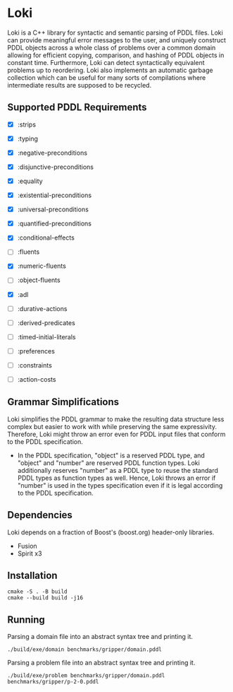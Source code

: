 # Loki

Loki is a C++ library for syntactic and semantic parsing of PDDL files. Loki can provide meaningful error messages to the user, and uniquely construct PDDL objects across a whole class of problems over a common domain allowing for efficient copying, comparison, and hashing of PDDL objects in constant time. Furthermore, Loki can detect syntactically equivalent problems up to reordering. Loki also implements an automatic garbage collection which can be useful for many sorts of compilations where intermediate results are supposed to be recycled.

## Supported PDDL Requirements

- [x] :strips
- [x] :typing
- [x] :negative-preconditions
- [x] :disjunctive-preconditions
- [x] :equality
- [x] :existential-preconditions
- [x] :universal-preconditions
- [x] :quantified-preconditions
- [x] :conditional-effects
- [ ] :fluents
- [x] :numeric-fluents
- [ ] :object-fluents
- [x] :adl
- [ ] :durative-actions
- [ ] :derived-predicates
- [ ] :timed-initial-literals
- [ ] :preferences
- [ ] :constraints
- [ ] :action-costs


## Grammar Simplifications

Loki simplifies the PDDL grammar to make the resulting data structure less complex but easier to work with while preserving the same expressivity. Therefore, Loki might throw an error even for PDDL input files that conform to the PDDL specification.

- In the PDDL specification, "object" is a reserved PDDL type, and "object" and "number" are reserved PDDL function types. Loki additionally reserves "number" as a PDDL type to reuse the standard PDDL types as function types as well. Hence, Loki throws an error if "number" is used in the types specification even if it is legal according to the PDDL specification.


## Dependencies

Loki depends on a fraction of Boost's (boost.org) header-only libraries.

- Fusion
- Spirit x3


## Installation

```console
cmake -S . -B build
cmake --build build -j16
```


## Running

Parsing a domain file into an abstract syntax tree and printing it.

```console
./build/exe/domain benchmarks/gripper/domain.pddl
```

Parsing a problem file into an abstract syntax tree and printing it.

```console
./build/exe/problem benchmarks/gripper/domain.pddl benchmarks/gripper/p-2-0.pddl
```
